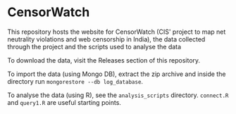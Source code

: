 # CensorWatch

This repository hosts the website for CensorWatch (CIS' project to map net neutrality violations and web censorship in India), the data collected through the project and the scripts used to analyse the data

To download the data, visit the Releases section of this repository.

To import the data (using Mongo DB), extract the zip archive and inside the directory run `mongorestore --db log_database`.

To analyse the data (using R), see the `analysis_scripts` directory. `connect.R` and `query1.R` are useful starting points.
